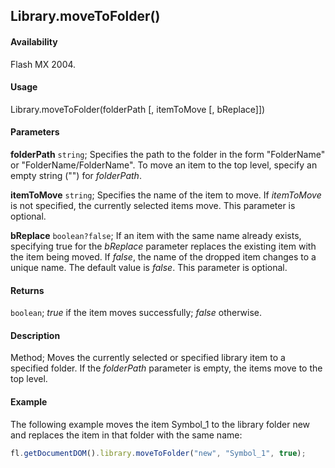 ## Library.moveToFolder()

#### Availability

Flash MX 2004.

#### Usage

Library.moveToFolder(folderPath [, itemToMove [, bReplace]])

#### Parameters

**folderPath** `string`; Specifies the path to the folder in the form "FolderName" or "FolderName/FolderName". To move an item to the top level, specify an empty string ("") for *folderPath*.

**itemToMove** `string`; Specifies the name of the item to move. If *itemToMove* is not specified, the currently selected items move. This parameter is optional.

**bReplace** `boolean?false`; If an item with the same name already exists, specifying true for the *bReplace* parameter replaces the existing item with the item being moved. If *false*, the name of the dropped item changes to a unique name. The default value is *false*. This parameter is optional.

#### Returns

`boolean`; *true* if the item moves successfully; *false* otherwise.

#### Description

Method; Moves the currently selected or specified library item to a specified folder. If the *folderPath* parameter is empty, the items move to the top level.

#### Example

The following example moves the item Symbol_1 to the library folder new and replaces the item in that folder with the same name:

```javascript
fl.getDocumentDOM().library.moveToFolder("new", "Symbol_1", true);
```
